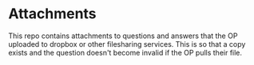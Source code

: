 Attachments
===========

This repo contains attachments to questions and answers that the OP uploaded to dropbox or other filesharing services. This is so that a copy exists and the question doesn't become invalid if the OP pulls their file.